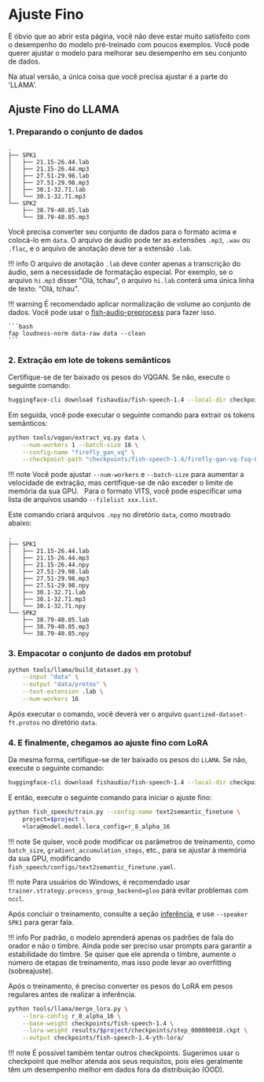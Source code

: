 # Ajuste Fino

É óbvio que ao abrir esta página, você não deve estar muito satisfeito com o desempenho do modelo pré-treinado com poucos exemplos. Você pode querer ajustar o modelo para melhorar seu desempenho em seu conjunto de dados.

Na atual versão, a única coisa que você precisa ajustar é a parte do 'LLAMA'.

## Ajuste Fino do LLAMA
### 1. Preparando o conjunto de dados

```
.
├── SPK1
│   ├── 21.15-26.44.lab
│   ├── 21.15-26.44.mp3
│   ├── 27.51-29.98.lab
│   ├── 27.51-29.98.mp3
│   ├── 30.1-32.71.lab
│   └── 30.1-32.71.mp3
└── SPK2
    ├── 38.79-40.85.lab
    └── 38.79-40.85.mp3
```

Você precisa converter seu conjunto de dados para o formato acima e colocá-lo em `data`. O arquivo de áudio pode ter as extensões `.mp3`, `.wav` ou `.flac`, e o arquivo de anotação deve ter a extensão `.lab`.

!!! info
    O arquivo de anotação `.lab` deve conter apenas a transcrição do áudio, sem a necessidade de formatação especial. Por exemplo, se o arquivo `hi.mp3` disser "Olá, tchau", o arquivo `hi.lab` conterá uma única linha de texto: "Olá, tchau".

!!! warning
    É recomendado aplicar normalização de volume ao conjunto de dados. Você pode usar o [fish-audio-preprocess](https://github.com/fishaudio/audio-preprocess) para fazer isso.

    ```bash
    fap loudness-norm data-raw data --clean
    ```


### 2. Extração em lote de tokens semânticos

Certifique-se de ter baixado os pesos do VQGAN. Se não, execute o seguinte comando:

```bash
huggingface-cli download fishaudio/fish-speech-1.4 --local-dir checkpoints/fish-speech-1.4
```

Em seguida, você pode executar o seguinte comando para extrair os tokens semânticos:

```bash
python tools/vqgan/extract_vq.py data \
    --num-workers 1 --batch-size 16 \
    --config-name "firefly_gan_vq" \
    --checkpoint-path "checkpoints/fish-speech-1.4/firefly-gan-vq-fsq-8x1024-21hz-generator.pth"
```

!!! note
    Você pode ajustar `--num-workers` e `--batch-size` para aumentar a velocidade de extração, mas certifique-se de não exceder o limite de memória da sua GPU.  
    Para o formato VITS, você pode especificar uma lista de arquivos usando `--filelist xxx.list`.

Este comando criará arquivos `.npy` no diretório `data`, como mostrado abaixo:

```
.
├── SPK1
│   ├── 21.15-26.44.lab
│   ├── 21.15-26.44.mp3
│   ├── 21.15-26.44.npy
│   ├── 27.51-29.98.lab
│   ├── 27.51-29.98.mp3
│   ├── 27.51-29.98.npy
│   ├── 30.1-32.71.lab
│   ├── 30.1-32.71.mp3
│   └── 30.1-32.71.npy
└── SPK2
    ├── 38.79-40.85.lab
    ├── 38.79-40.85.mp3
    └── 38.79-40.85.npy
```

### 3. Empacotar o conjunto de dados em protobuf

```bash
python tools/llama/build_dataset.py \
    --input "data" \
    --output "data/protos" \
    --text-extension .lab \
    --num-workers 16
```

Após executar o comando, você deverá ver o arquivo `quantized-dataset-ft.protos` no diretório `data`.

### 4. E finalmente, chegamos ao ajuste fino com LoRA

Da mesma forma, certifique-se de ter baixado os pesos do `LLAMA`. Se não, execute o seguinte comando:

```bash
huggingface-cli download fishaudio/fish-speech-1.4 --local-dir checkpoints/fish-speech-1.4
```

E então, execute o seguinte comando para iniciar o ajuste fino:

```bash
python fish_speech/train.py --config-name text2semantic_finetune \
    project=$project \
    +lora@model.model.lora_config=r_8_alpha_16
```

!!! note
    Se quiser, você pode modificar os parâmetros de treinamento, como `batch_size`, `gradient_accumulation_steps`, etc., para se ajustar à memória da sua GPU, modificando `fish_speech/configs/text2semantic_finetune.yaml`.

!!! note
    Para usuários do Windows, é recomendado usar `trainer.strategy.process_group_backend=gloo` para evitar problemas com `nccl`.

Após concluir o treinamento, consulte a seção [inferência](inference.md), e use `--speaker SPK1` para gerar fala.

!!! info
    Por padrão, o modelo aprenderá apenas os padrões de fala do orador e não o timbre. Ainda pode ser preciso usar prompts para garantir a estabilidade do timbre.
    Se quiser que ele aprenda o timbre, aumente o número de etapas de treinamento, mas isso pode levar ao overfitting (sobreajuste).

Após o treinamento, é preciso converter os pesos do LoRA em pesos regulares antes de realizar a inferência.

```bash
python tools/llama/merge_lora.py \
    --lora-config r_8_alpha_16 \
    --base-weight checkpoints/fish-speech-1.4 \
    --lora-weight results/$project/checkpoints/step_000000010.ckpt \
    --output checkpoints/fish-speech-1.4-yth-lora/
```
!!! note
    É possível também tentar outros checkpoints. Sugerimos usar o checkpoint que melhor atenda aos seus requisitos, pois eles geralmente têm um desempenho melhor em dados fora da distribuição (OOD).
